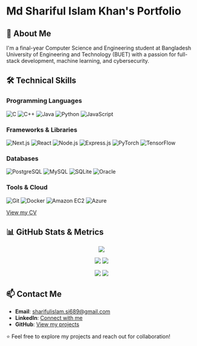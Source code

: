 # Md Shariful Islam Khan's Portfolio

## 👋 About Me

I'm a final-year Computer Science and Engineering student at Bangladesh University of Engineering and Technology (BUET) with a passion for full-stack development, machine learning, and cybersecurity.



## 🛠 Technical Skills

### Programming Languages
![C](https://img.shields.io/badge/C-00599C?style=flat&logo=c&logoColor=white)
![C++](https://img.shields.io/badge/C++-00599C?style=flat&logo=c%2B%2B&logoColor=white)
![Java](https://img.shields.io/badge/Java-ED8B00?style=flat&logo=java&logoColor=white)
![Python](https://img.shields.io/badge/Python-3776AB?style=flat&logo=python&logoColor=white)
![JavaScript](https://img.shields.io/badge/JavaScript-F7DF1E?style=flat&logo=javascript&logoColor=black)

### Frameworks & Libraries
![Next.js](https://img.shields.io/badge/Next.js-000000?style=flat&logo=nextdotjs&logoColor=white)
![React](https://img.shields.io/badge/React-61DAFB?style=flat&logo=react&logoColor=black)
![Node.js](https://img.shields.io/badge/Node.js-339933?style=flat&logo=nodedotjs&logoColor=white)
![Express.js](https://img.shields.io/badge/Express.js-000000?style=flat&logo=express&logoColor=white)
![PyTorch](https://img.shields.io/badge/PyTorch-EE4C2C?style=flat&logo=pytorch&logoColor=white)
![TensorFlow](https://img.shields.io/badge/TensorFlow-FF6F00?style=flat&logo=tensorflow&logoColor=white)

### Databases
![PostgreSQL](https://img.shields.io/badge/PostgreSQL-316192?style=flat&logo=postgresql&logoColor=white)
![MySQL](https://img.shields.io/badge/MySQL-4479A1?style=flat&logo=mysql&logoColor=white)
![SQLite](https://img.shields.io/badge/SQLite-07405E?style=flat&logo=sqlite&logoColor=white)
![Oracle](https://img.shields.io/badge/Oracle-F80000?style=flat&logo=oracle&logoColor=white)

### Tools & Cloud
![Git](https://img.shields.io/badge/Git-F05032?style=flat&logo=git&logoColor=white)
![Docker](https://img.shields.io/badge/Docker-2496ED?style=flat&logo=docker&logoColor=white)
![Amazon EC2](https://img.shields.io/badge/Amazon_EC2-FF9900?style=flat&logo=amazonec2&logoColor=white)
![Azure](https://img.shields.io/badge/Microsoft_Azure-0089D6?style=flat&logo=microsoftazure&logoColor=white)

[View my CV](Md_Shariful_Islam_Khan_CV.pdf)

## 📊 GitHub Stats & Metrics



<div align="center">
  
![](http://github-profile-summary-cards.vercel.app/api/cards/profile-details?username=D0pp1er&theme=merko)

![](http://github-profile-summary-cards.vercel.app/api/cards/repos-per-language?username=D0pp1er&theme=merko) ![](http://github-profile-summary-cards.vercel.app/api/cards/most-commit-language?username=D0pp1er&theme=merko)

![](http://github-profile-summary-cards.vercel.app/api/cards/stats?username=D0pp1er&theme=merko) ![](http://github-profile-summary-cards.vercel.app/api/cards/productive-time?username=D0pp1er&theme=merko&utcOffset=8)

</div>

## 📫 Contact Me

- **Email**: sharifulislam.si689@gmail.com
- **LinkedIn**: [Connect with me](https://www.linkedin.com/in/shariful-islam-buet/)
- **GitHub**: [View my projects]()



⭐ Feel free to explore my projects and reach out for collaboration!

